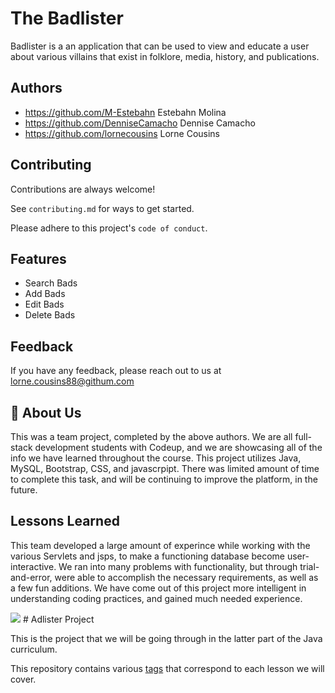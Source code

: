 # The Badlister

Badlister is a an application that can be used to view and educate a user about various villains that exist in folklore, media, history, and publications.


## Authors

- https://github.com/M-Estebahn Estebahn Molina
- https://github.com/DenniseCamacho Dennise Camacho
- https://github.com/lornecousins Lorne Cousins
## Contributing

Contributions are always welcome!

See `contributing.md` for ways to get started.

Please adhere to this project's `code of conduct`.


## Features

- Search Bads   
- Add Bads
- Edit Bads
- Delete Bads


## Feedback

If you have any feedback, please reach out to us at lorne.cousins88@githum.com


## 🚀 About Us
This was a team project, completed by the above authors.  We are all full-stack development students with Codeup, and we are showcasing all of the info we have learned throughout the course.  This project utilizes Java, MySQL, Bootstrap, CSS, and javascrpipt.  There was limited amount of time to complete this task, and will be continuing to improve the platform, in the future.


## Lessons Learned

This team developed a large amount of experince while working with the various Servlets and jsps, to make a functioning database become user-interactive.  We ran into many problems with functionality, but through trial-and-error, were able to accomplish the necessary requirements, as well as a few fun additions.  We have come out of this project more intelligent in understanding coding practices, and gained much needed experience.
 
<img src="https://avatars.githubusercontent.com/u/105081329?s=400&u=550f68e443ff6a44908ceb7f0637c608410b00a0&v=4">
# Adlister Project

This is the project that we will be going through in the latter part of the Java
curriculum.

This repository contains various
[tags](https://git-scm.com/book/en/v2/Git-Basics-Tagging) that correspond to
each lesson we will cover.

